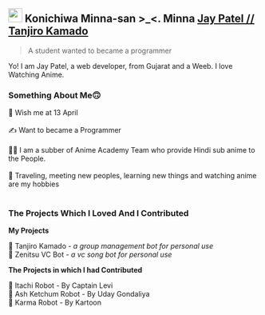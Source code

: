 ## <img src="https://user-images.githubusercontent.com/1303154/88677602-1635ba80-d120-11ea-84d8-d263ba5fc3c0.gif" width="28px"> Konichiwa Minna-san >_<. Minna [Jay Patel // Tanjiro Kamado](https://github.com/JayPatel1314)
> A student wanted to became a programmer 

Yo! I am Jay Patel, a web developer, from Gujarat and a Weeb. I love Watching Anime.

### Something About Me🙃 

🎂 Wish me at 13 April </br>
</br>
✍️ Want to became a Programmer </br>
</br>
👷‍♂️ I am a subber of Anime Academy Team who provide Hindi sub anime to the People. </br>
</br>
🚅 Traveling, meeting new peoples, learning new things and watching anime are my hobbies </br>
</br>

### The Projects Which I Loved And I Contributed
**My Projects**

🤖 Tanjiro Kamado - *a group management bot for personal use* </br>
🤖 Zenitsu VC Bot - *a vc song bot for personal use* </br>

**The Projects in which I had Contributed**

🤖 Itachi Robot - By Captain Levi </br>
🤖 Ash Ketchum Robot - By Uday Gondaliya </br>
🤖 Karma Robot - By Kartoon </br>




